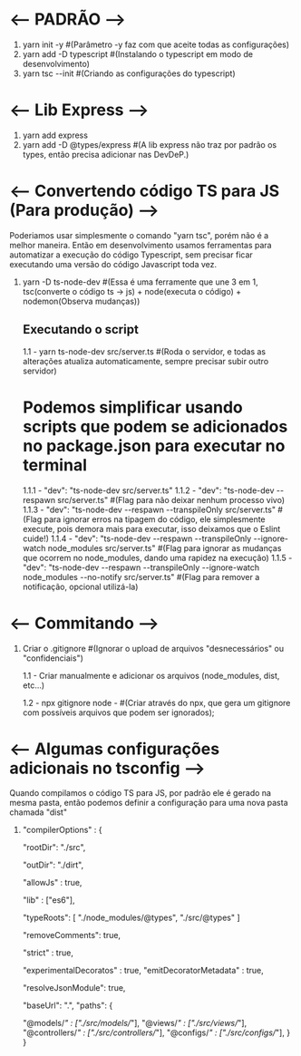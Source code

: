 # <-- PADRÃO -->

1. yarn init -y #(Parâmetro -y faz com que aceite todas as configurações)
2. yarn add -D typescript #(Instalando o typescript em modo de desenvolvimento)
3. yarn tsc --init #(Criando as configurações do typescript)

# <-- Lib Express -->

1. yarn add express
2. yarn add -D @types/express #(A lib express não traz por padrão os types, então precisa adicionar nas DevDeP.)

# <-- Convertendo código TS para JS (Para produção) -->

Poderiamos usar simplesmente o comando "yarn tsc", porém não é a melhor maneira. Então em desenvolvimento usamos ferramentas para automatizar a execução do código Typescript, sem precisar ficar executando uma versão do código Javascript toda vez.

1. yarn -D ts-node-dev #(Essa é uma ferramente que une 3 em 1, tsc(converte o código ts -> js) + node(executa o código) + nodemon(Observa mudanças))

   ## Executando o script

   1.1 - yarn ts-node-dev src/server.ts #(Roda o servidor, e todas as alterações atualiza automaticamente, sempre precisar subir outro servidor)

   # Podemos simplificar usando scripts que podem se adicionados no package.json para executar no terminal

   1.1.1 - "dev": "ts-node-dev src/server.ts"
   1.1.2 - "dev": "ts-node-dev --respawn src/server.ts" #(Flag para não deixar nenhum processo vivo)
   1.1.3 - "dev": "ts-node-dev --respawn --transpileOnly src/server.ts" #(Flag para ignorar erros na tipagem do código, ele simplesmente execute, pois demora mais para executar, isso deixamos que o Eslint cuide!)
   1.1.4 - "dev": "ts-node-dev --respawn --transpileOnly --ignore-watch node_modules src/server.ts" #(Flag para ignorar as mudanças que ocorrem no node_modules, dando uma rapidez na execução)
   1.1.5 - "dev": "ts-node-dev --respawn --transpileOnly --ignore-watch node_modules --no-notify src/server.ts" #(Flag para remover a notificação, opcional utilizá-la)

# <-- Commitando -->

1. Criar o .gitignore #(Ignorar o upload de arquivos "desnecessários" ou "confidenciais")

   1.1 - Criar manualmente e adicionar os arquivos (node_modules, dist, etc...)

   1.2 - npx gitignore node - #(Criar através do npx, que gera um gitignore com possíveis arquivos que podem ser ignorados);

# <-- Algumas configurações adicionais no tsconfig -->

Quando compilamos o código TS para JS, por padrão ele é gerado na mesma pasta, então podemos definir a configuração para uma nova pasta chamada "dist"

1. "compilerOptions" : {
    <!-- Neste caso o arquivo principal está na src -->
   "rootDir": "./src",
   
   <!-- Diretório onde o arquivo .js vai ficar depois do build -->
   "outDir": "./dirt",
   
   <!-- Permite que arquivos .js possam ser importados no typescript -->
   "allowJs" : true,
   
   <!-- Lib -->
   "lib" : ["es6"],
   
   <!-- Permite sobrescrever tipagens prontas-->
   "typeRoots": [
        <!-- Procurar os typesRoots nessas pastas -->
        "./node_modules/@types",
        <!-- Estrutura criada manualmente, na qual podemos sobrescrever as tipagens -->
        "./src/@types"
   ]
   
   <!-- Remove todos os comentários no processo de build  -->
   "removeComments": true,
   
   <!-- "Por alto"!!, obriga um função a retorna o arquivo tipado. Quando desabilitado podemos retornar valores nulos. -->
   "strict" : true,
   
   <!-- Emitir no processo de build os metadas dos decorators para fazer isso funcionar em produção (Muito usado com TypeORM, sequelize...)-->
    "experimentalDecoratos" : true,
    "emitDecoratorMetadata" : true,

    <!-- Permite importação de arquivos Json dentro do código -->
    "resolveJsonModule": true,

   <!-- Configurando caminhos para facilitar na importação de arquivos do próprio ambiente de desenvolvimento -->
    "baseUrl": ".",
    "paths": {
      <!-- @nome/* : ["directorio/*"] -->
      <!-- {
         @nome = nome para importação,
         /* = tudo que vier depois,
         ["caminho"/*]
      } -->
      "@models/*" : ["./src/models/*"],
      "@views/*" : ["./src/views/*"],
      "@controllers/*" : ["./src/controllers/*"],
      "@configs/*" : ["./src/configs/*"],
    }
}
 